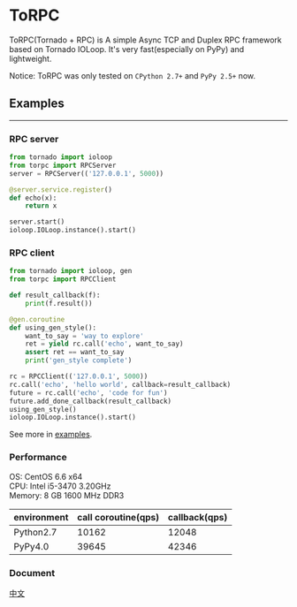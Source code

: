 # ToRPC

ToRPC(Tornado + RPC) is A simple Async TCP and Duplex RPC framework based on Tornado IOLoop. It's very fast(especially on PyPy) and lightweight.

Notice: ToRPC was only tested on `CPython 2.7+` and `PyPy 2.5+` now.

## Examples
--------

### RPC server
```python
from tornado import ioloop
from torpc import RPCServer
server = RPCServer(('127.0.0.1', 5000))

@server.service.register()
def echo(x):
    return x

server.start()
ioloop.IOLoop.instance().start()
```

### RPC client
```python
from tornado import ioloop, gen
from torpc import RPCClient

def result_callback(f):
    print(f.result())

@gen.coroutine
def using_gen_style():
    want_to_say = 'way to explore'
    ret = yield rc.call('echo', want_to_say)
    assert ret == want_to_say
    print('gen_style complete')

rc = RPCClient(('127.0.0.1', 5000))
rc.call('echo', 'hello world', callback=result_callback)
future = rc.call('echo', 'code for fun')
future.add_done_callback(result_callback)
using_gen_style()
ioloop.IOLoop.instance().start()
```

See more in [examples](https://github.com/yoki123/torpc/tree/master/examples).

### Performance

OS: CentOS 6.6 x64<br/>
CPU: Intel i5-3470 3.20GHz<br/>
Memory: 8 GB 1600 MHz DDR3

environment | call coroutine(qps) | callback(qps)
------------|---------------------|-------------------
Python2.7   | 10162               | 12048
PyPy4.0     | 39645               | 42346

### Document
[中文](https://github.com/yoki123/torpc/blob/master/README-zh.md)